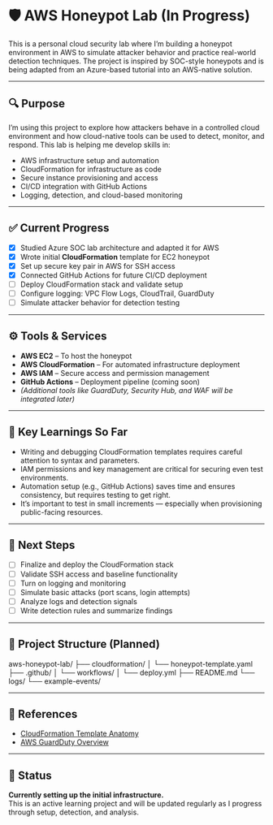 # 🛡️ AWS Honeypot Lab (In Progress)

This is a personal cloud security lab where I’m building a honeypot environment in AWS to simulate attacker behavior and practice real-world detection techniques. The project is inspired by SOC-style honeypots and is being adapted from an Azure-based tutorial into an AWS-native solution.

---

## 🔍 Purpose

I’m using this project to explore how attackers behave in a controlled cloud environment and how cloud-native tools can be used to detect, monitor, and respond. This lab is helping me develop skills in:

- AWS infrastructure setup and automation
- CloudFormation for infrastructure as code
- Secure instance provisioning and access
- CI/CD integration with GitHub Actions
- Logging, detection, and cloud-based monitoring

---

## ✅ Current Progress

- [x] Studied Azure SOC lab architecture and adapted it for AWS
- [x] Wrote initial **CloudFormation** template for EC2 honeypot
- [x] Set up secure key pair in AWS for SSH access
- [x] Connected GitHub Actions for future CI/CD deployment
- [ ] Deploy CloudFormation stack and validate setup
- [ ] Configure logging: VPC Flow Logs, CloudTrail, GuardDuty
- [ ] Simulate attacker behavior for detection testing

---

## ⚙️ Tools & Services

- **AWS EC2** – To host the honeypot
- **AWS CloudFormation** – For automated infrastructure deployment
- **AWS IAM** – Secure access and permission management
- **GitHub Actions** – Deployment pipeline (coming soon)
- *(Additional tools like GuardDuty, Security Hub, and WAF will be integrated later)*

---

## 🧠 Key Learnings So Far

- Writing and debugging CloudFormation templates requires careful attention to syntax and parameters.
- IAM permissions and key management are critical for securing even test environments.
- Automation setup (e.g., GitHub Actions) saves time and ensures consistency, but requires testing to get right.
- It’s important to test in small increments — especially when provisioning public-facing resources.

---

## 🚀 Next Steps

- [ ] Finalize and deploy the CloudFormation stack
- [ ] Validate SSH access and baseline functionality
- [ ] Turn on logging and monitoring
- [ ] Simulate basic attacks (port scans, login attempts)
- [ ] Analyze logs and detection signals
- [ ] Write detection rules and summarize findings

---

## 📁 Project Structure (Planned)

aws-honeypot-lab/
├── cloudformation/
│ └── honeypot-template.yaml
├── .github/
│ └── workflows/
│ └── deploy.yml
├── README.md
└── logs/
└── example-events/

---

## 📎 References

- [CloudFormation Template Anatomy](https://docs.aws.amazon.com/AWSCloudFormation/latest/UserGuide/template-anatomy.html)
- [AWS GuardDuty Overview](https://aws.amazon.com/guardduty/)

---

## 📌 Status

**Currently setting up the initial infrastructure.**  
This is an active learning project and will be updated regularly as I progress through setup, detection, and analysis.
